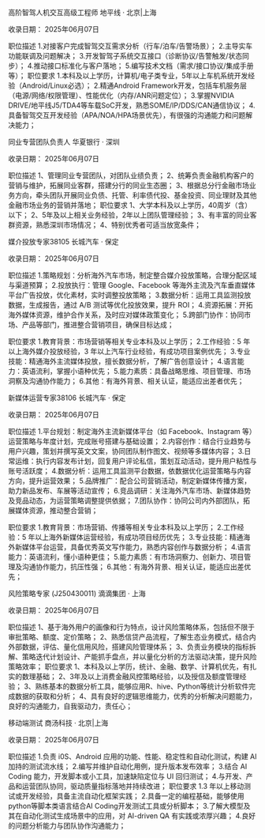 高阶智驾人机交互高级工程师
地平线 · 北京|上海

收录日期： 2025年06月07日

职位描述
1.对接客户完成智驾交互需求分析（行车/泊车/告警场景）；
2.主导实车功能联调及问题解决；
3.开发智驾子系统交互接口（诊断协议/告警触发/状态同步）；
4.推动接口标准化与客户落地；
5.编写技术文档（需求/接口协议/集成手册等）；
职位要求
1.本科及以上学历，计算机/电子类专业，5年以上车机系统开发经验（Android/Linux必选）；
2.精通Android Framework开发，包括车机服务层（电源/网络/权限管理）、性能优化（内存/ANR问题定位）；
3.掌握NVIDIA DRIVE/地平线J5/TDA4等车载SoC开发，熟悉SOME/IP/DDS/CAN通信协议；
4.具备智驾交互开发经验（APA/NOA/HPA场景优先），有很强的沟通能力和问题解决能力；


同业专营团队负责人
华夏银行 · 深圳

收录日期： 2025年06月07日

职位描述
1、管理同业专营团队，对团队业绩负责；
2、统筹负责金融机构客户的营销与维护，拓展同业客群，搭建分行的同业生态圈；
3、根据总分行金融市场业务方向，牵头团队开展同业负债、托管、利率债代投、基金投资、同业理财及其他金融市场业务的营销并落地；
职位要求
1、大学本科及以上学历，40周岁（含）以下；
2、5年及以上相关业务经验，2年以上团队管理经验；
3、有丰富的同业客群资源，熟悉深圳市场情况；
4、特别优秀者可适当放宽条件；


媒介投放专家38105
长城汽车 · 保定

收录日期： 2025年06月07日

职位描述
1.策略规划：分析海外汽车市场，制定整合媒介投放策略，合理分配区域与渠道预算；
2.投放执行：管理 Google、Facebook 等海外主流及汽车垂直媒体平台广告投放，优化素材，实时调整投放策略；
3.数据分析：运用工具监测投放数据，生成报告，通过 A/B 测试等优化投放效果，提升 ROI；
4.资源拓展：开拓海外媒体资源，维护合作关系，及时应对媒体政策变化；
5.跨部门协作：协同市场、产品等部门，推进整合营销项目，确保目标达成；

职位要求
1.教育背景：市场营销等相关专业本科及以上学历；
2.工作经验：5 年以上海外媒介投放经验，3 年以上汽车行业经验，有成功项目案例优先；
3.专业技能：精通海外主流媒体投放，擅长数据分析，了解广告创意设计；
4.语言能力：英语流利，掌握小语种优先；
5.能力素质：具备战略思维、项目管理、市场洞察及沟通协作能力；
6.其他：有海外背景、相关认证，能适应出差者优先；


新媒体运营专家38106
长城汽车 · 保定

收录日期： 2025年06月07日

职位描述
1.平台规划：制定海外主流新媒体平台（如 Facebook、Instagram 等）运营策略与年度计划，完成账号搭建与基础设置；
2.内容创作：结合行业趋势与用户兴趣，策划并撰写英文文案，协同团队制作图文、视频等多媒体内容；
3.日常运维：执行内容发布计划，回复用户评论私信，策划互动活动，提升用户粘性与账号活跃度；
4.数据分析：运用工具监测平台数据，依数据优化运营策略与内容方向，提升运营效果；
5.品牌推广：配合公司营销活动，制定新媒体传播方案，助力新品发布、车展等活动宣传；
6.竞品调研：关注海外汽车市场、新媒体趋势及竞品动态，为运营策略调整提供依据；
7.团队协作：协同公司内外部团队，拓展媒体资源，推动整合营销；

职位要求
1.教育背景：市场营销、传播等相关专业本科及以上学历；
2.工作经验：5 年以上海外新媒体运营经验，有成功项目经历优先；
3.专业技能：精通海外新媒体平台运营，具备优秀英文写作能力，熟悉内容创作与数据分析；
4.语言能力：英语流利，懂小语种更佳；
5.能力素质：有市场洞察力、创新力、项目管理及沟通协作能力，抗压性强；
6.其他：有海外背景、相关认证，能适应出差优先；

风险策略专家 (J250430011)
滴滴集团 · 上海

收录日期： 2025年06月07日

职位描述
1、基于海外用户的画像和行为特点，设计风险策略体系，包括但不限于审批策略、额度、定价策略；
2、熟悉信贷产品流程，了解生态业务模式，结合内外部数据，评估、量化信用风险，搭建风险管理体系；
3、负责业务模块的指标拆解、策略迭代计划设计、产能抓手盘点，并以量化分析的方法驱动决策，提升风险策略效率；
职位要求
1、本科及以上学历，统计、金融、数学、计算机优先，有扎实的数理基础；
2、3年及以上消费金融风控策略经验，以及授信及额度管理经验；
3、熟练基本的数据分析工具，能够应用R、hive、Python等统计分析软件完成数据的获取和分析；
4、具有良好的逻辑思维能力，优秀的分析解决问题能力，良好的沟通能力，自我驱动力，责任心；

移动端测试
商汤科技 · 北京|上海

收录日期： 2025年06月07日

职位描述
1.负责 i0S、Android 应用的功能、性能、稳定性和自动化测试，构建 AI 加持的测试流水线；
2.编写并维护自动化用例，提升版本发布效率；
3.结合 AI Coding 能力，开发脚本或小工具，加速缺陷定位与 UI 回归测试；
4.与开发、产品和运营团队协同，驱动质量指标落地并持续改进；
职位要求
1.3 年以上移动测试或开发经验，具备主流自动化框架实践；
2.具备一定的编程基础，能够使用python等脚本类语言结合AI Coding开发测试工具或分析脚本；
3.了解大模型及其在自动化测试生成场景中的应用，对 AI-driven QA 有实践或浓厚兴趣；
4.良好的问题分析能力与团队协作沟通能力；
